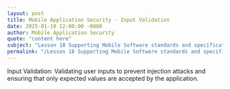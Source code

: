 ```yaml
---
layout: post
title: Mobile Application Security - Input Validation
date: 2025-01-10 12:00:00 -0000
author: Mobile Application Security
quote: "content here"
subject: "Lesson 18 Supporting Mobile Software standards and specifications"
permalink: "/Lesson 18 Supporting Mobile Software standards and specifications/Mobile Application Security/Mobile Application Security - Input Validation"
---
```


Input Validation: Validating user inputs to prevent injection attacks and ensuring that only expected values are accepted by the application.
